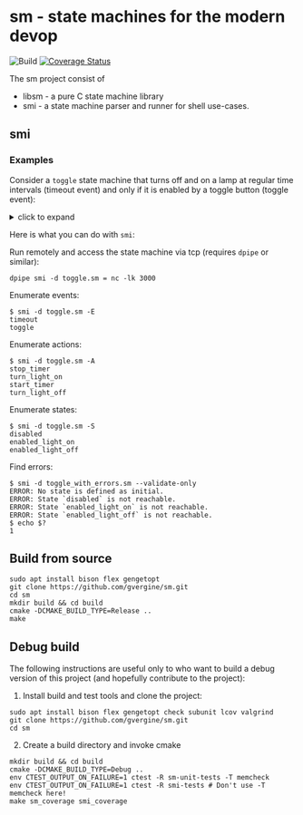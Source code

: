 # sm - state machines for the modern devop

![Build](https://github.com/gvergine/sm/workflows/Build/badge.svg)
[![Coverage Status](https://coveralls.io/repos/github/gvergine/sm/badge.svg?branch=master&kill_cache=1)](https://coveralls.io/github/gvergine/sm)

The sm project consist of
- libsm - a pure C state machine library
- smi - a state machine parser and runner for shell use-cases.

## smi

### Examples

Consider a `toggle` state machine that turns off and on a lamp at regular time intervals (timeout event) and only if it is enabled by a toggle button (toggle event):
<details>
<summary>click to expand</summary>

```
initial state disabled {
    on entry {
        action stop_timer
    }
    on toggle {
        goto enabled_light_on
    }
    on exit {
        action start_timer
    }
}
state enabled_light_on {
    on entry {
        action turn_light_on
    }
    on toggle {
        action turn_light_off
        goto disabled
    }
    on timeout {
        goto enabled_light_off
    }
}
state enabled_light_off {
    on entry {
        action turn_light_off
    }
    on toggle {
        goto disabled
    }
    on timeout {
        goto enabled_light_on
    }
}
```
</details>

Here is what you can do with `smi`:

Run remotely and access the state machine via tcp (requires `dpipe` or similar):
```
dpipe smi -d toggle.sm = nc -lk 3000
```

Enumerate events:
```
$ smi -d toggle.sm -E
timeout
toggle
```
Enumerate actions:
```
$ smi -d toggle.sm -A
stop_timer
turn_light_on
start_timer
turn_light_off
```
Enumerate states:
```
$ smi -d toggle.sm -S
disabled
enabled_light_on
enabled_light_off
```
Find errors:
```
$ smi -d toggle_with_errors.sm --validate-only
ERROR: No state is defined as initial.
ERROR: State `disabled` is not reachable.
ERROR: State `enabled_light_on` is not reachable.
ERROR: State `enabled_light_off` is not reachable.
$ echo $?
1
```

## Build from source

```
sudo apt install bison flex gengetopt
git clone https://github.com/gvergine/sm.git
cd sm
mkdir build && cd build
cmake -DCMAKE_BUILD_TYPE=Release ..
make
```

## Debug build

The following instructions are useful only to who want to build a debug version
of this project (and hopefully contribute to the project):

1. Install build and test tools and clone the project:
```
sudo apt install bison flex gengetopt check subunit lcov valgrind 
git clone https://github.com/gvergine/sm.git
cd sm
```

2. Create a build directory and invoke cmake
```
mkdir build && cd build
cmake -DCMAKE_BUILD_TYPE=Debug ..
env CTEST_OUTPUT_ON_FAILURE=1 ctest -R sm-unit-tests -T memcheck
env CTEST_OUTPUT_ON_FAILURE=1 ctest -R smi-tests # Don't use -T memcheck here!
make sm_coverage smi_coverage
```
